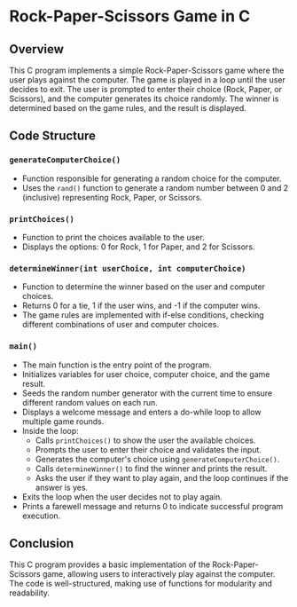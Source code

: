 # Rock-Paper-Scissors Game in C

## Overview

This C program implements a simple Rock-Paper-Scissors game where the user plays against the computer. The game is played in a loop until the user decides to exit. The user is prompted to enter their choice (Rock, Paper, or Scissors), and the computer generates its choice randomly. The winner is determined based on the game rules, and the result is displayed.

## Code Structure

### `generateComputerChoice()`

- Function responsible for generating a random choice for the computer.
- Uses the `rand()` function to generate a random number between 0 and 2 (inclusive) representing Rock, Paper, or Scissors.

### `printChoices()`

- Function to print the choices available to the user.
- Displays the options: 0 for Rock, 1 for Paper, and 2 for Scissors.

### `determineWinner(int userChoice, int computerChoice)`

- Function to determine the winner based on the user and computer choices.
- Returns 0 for a tie, 1 if the user wins, and -1 if the computer wins.
- The game rules are implemented with if-else conditions, checking different combinations of user and computer choices.

### `main()`

- The main function is the entry point of the program.
- Initializes variables for user choice, computer choice, and the game result.
- Seeds the random number generator with the current time to ensure different random values on each run.
- Displays a welcome message and enters a do-while loop to allow multiple game rounds.
- Inside the loop:
  - Calls `printChoices()` to show the user the available choices.
  - Prompts the user to enter their choice and validates the input.
  - Generates the computer's choice using `generateComputerChoice()`.
  - Calls `determineWinner()` to find the winner and prints the result.
  - Asks the user if they want to play again, and the loop continues if the answer is yes.
- Exits the loop when the user decides not to play again.
- Prints a farewell message and returns 0 to indicate successful program execution.

## Conclusion

This C program provides a basic implementation of the Rock-Paper-Scissors game, allowing users to interactively play against the computer. The code is well-structured, making use of functions for modularity and readability.

